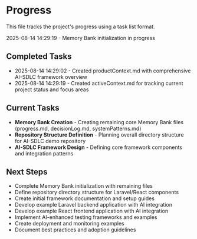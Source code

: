 # Progress

This file tracks the project's progress using a task list format.

2025-08-14 14:29:19 - Memory Bank initialization in progress

## Completed Tasks

* 2025-08-14 14:29:02 - Created productContext.md with comprehensive AI-SDLC framework overview
* 2025-08-14 14:29:19 - Created activeContext.md for tracking current project status and focus areas

## Current Tasks

* **Memory Bank Creation** - Creating remaining core Memory Bank files (progress.md, decisionLog.md, systemPatterns.md)
* **Repository Structure Definition** - Planning overall directory structure for AI-SDLC demo repository
* **AI-SDLC Framework Design** - Defining core framework components and integration patterns

## Next Steps

* Complete Memory Bank initialization with remaining files
* Define repository directory structure for Laravel/React components
* Create initial framework documentation and setup guides
* Develop example Laravel backend application with AI integration
* Develop example React frontend application with AI integration
* Implement AI-enhanced testing frameworks and examples
* Create deployment and monitoring examples
* Document best practices and adoption guidelines
